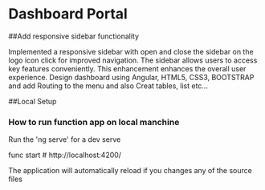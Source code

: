 # Dashboard Portal

##Add responsive sidebar functionality

Implemented a responsive sidebar with open and close the sidebar on the logo icon click for improved navigation. The sidebar allows users to access key features conveniently. This enhancement enhances the overall user experience.
Design dashboard using Angular, HTML5, CSS3, BOOTSTRAP and add Routing to the menu and also Creat tables, list etc...


##Local Setup


### How to run function app on local manchine 
Run the 'ng serve' for a dev serve

func start # http://localhost:4200/

The application will automatically reload if you changes any of the source files

